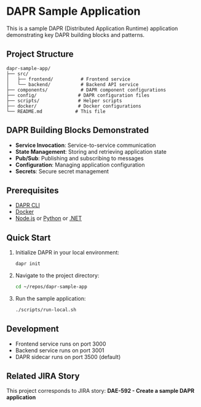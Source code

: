 # DAPR Sample Application

This is a sample DAPR (Distributed Application Runtime) application demonstrating key DAPR building blocks and patterns.

## Project Structure

```
dapr-sample-app/
├── src/
│   ├── frontend/          # Frontend service
│   └── backend/           # Backend API service
├── components/            # DAPR component configurations
├── config/               # DAPR configuration files
├── scripts/              # Helper scripts
├── docker/               # Docker configurations
└── README.md            # This file
```

## DAPR Building Blocks Demonstrated

- **Service Invocation**: Service-to-service communication
- **State Management**: Storing and retrieving application state
- **Pub/Sub**: Publishing and subscribing to messages
- **Configuration**: Managing application configuration
- **Secrets**: Secure secret management

## Prerequisites

- [DAPR CLI](https://docs.dapr.io/getting-started/install-dapr-cli/)
- [Docker](https://docs.docker.com/get-docker/)
- [Node.js](https://nodejs.org/) or [Python](https://www.python.org/) or [.NET](https://dotnet.microsoft.com/)

## Quick Start

1. Initialize DAPR in your local environment:
   ```bash
   dapr init
   ```

2. Navigate to the project directory:
   ```bash
   cd ~/repos/dapr-sample-app
   ```

3. Run the sample application:
   ```bash
   ./scripts/run-local.sh
   ```

## Development

- Frontend service runs on port 3000
- Backend service runs on port 3001
- DAPR sidecar runs on port 3500 (default)

## Related JIRA Story

This project corresponds to JIRA story: **DAE-592 - Create a sample DAPR application**